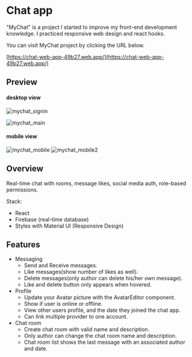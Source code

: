 
# Chat app

"MyChat" is a project I started to improve my front-end development knowledge. I practiced responsive web design and react hooks.

You can visit MyChat project by clicking the URL below.

[https://chat-web-app-49b27.web.app/](https://chat-web-app-49b27.web.app/)


## Preview

#### desktop view

![mychat_signin](https://user-images.githubusercontent.com/62086687/109635186-6e88db00-7b8d-11eb-82b6-47d5247f961f.PNG)

![mychat_main](https://user-images.githubusercontent.com/62086687/109635198-7183cb80-7b8d-11eb-8d6a-5e956c1568f2.PNG)

#### mobile view

![mychat_mobile](https://user-images.githubusercontent.com/62086687/109635042-44cfb400-7b8d-11eb-9cf0-2fb4948a5791.PNG)
![mychat_mobile2](https://user-images.githubusercontent.com/62086687/109635113-59ac4780-7b8d-11eb-91b5-e32780a16fc0.PNG)


## Overview

Real-time chat with rooms, message likes, social media auth, role-based permissions.

Stack:

- React
- Firebase (real-time database)
- Styles with Material UI (Responsive Design)


## Features

- Messaging
    - Send and Receive messages.
    - Like messages(show number of likes as well).
    - Delete messages(only author can delete his/her own message).
    - Like and delete button only appears when hovered.
- Profile
    - Update your Avatar picture with the AvatarEditor component.
    - Show if user is online or offline.
    - View other users profile, and the date they joined the chat app.
    - Can link multiple provider to one account.
- Chat room
    - Create chat room with valid name and description.
    - Only author can change the chat room name and description.
    - Chat room list shows the last message with an associated author and date.
